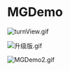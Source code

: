 # MGDemo

![turnView.gif](http://upload-images.jianshu.io/upload_images/1429890-0dda327c853ef590.gif?imageMogr2/auto-orient/strip)


![升级版.gif](http://upload-images.jianshu.io/upload_images/1429890-7bae8c691794d2ca.gif?imageMogr2/auto-orient/strip)



![MGDemo2.gif](http://upload-images.jianshu.io/upload_images/1429890-e0bd1fb7bdbb27dc.gif?imageMogr2/auto-orient/strip)

